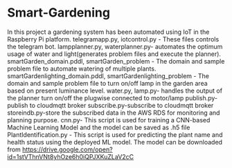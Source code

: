 # Smart-Gardening
In this project a gardening system has been automated using IoT in the Raspberry Pi platform.
telegramapp.py, iotcontrol.py - These files controls the telegram bot.
lampplanner.py, waterplanner.py- automates the optimum usage of water and light(generates problem files and execute the planner).
smartGarden_domain.pddl, smartGarden_problem - The domain and sample problem file to automate watering of multiple plants.
smartGardenlighting_domain.pddl, smartGardenlighting_problem - The domain and sample problem file to turn on/off lamp in the garden area based on present luminance level.
water.py, lamp.py- handles the output of the planner turn on/off the plugwise connected to motor/lamp
publish.py- publish to cloudmqtt broker
subscribe.py-subscribe to cloudmqtt broker
storeindb.py-store the subscribed data in the AWS RDS for monitoring and planning purpose.
cnn.py- This script is used for training a CNN-based Machine Learning Model and the model can be saved as .h5 file
PlantIdentification.py - This script is used for predicting the plant name and health status using the deployed ML model. The model can be downloaded from https://drive.google.com/open?id=1stVThnVNt8yhOze6h0iQPJXKuZLaV2cC
